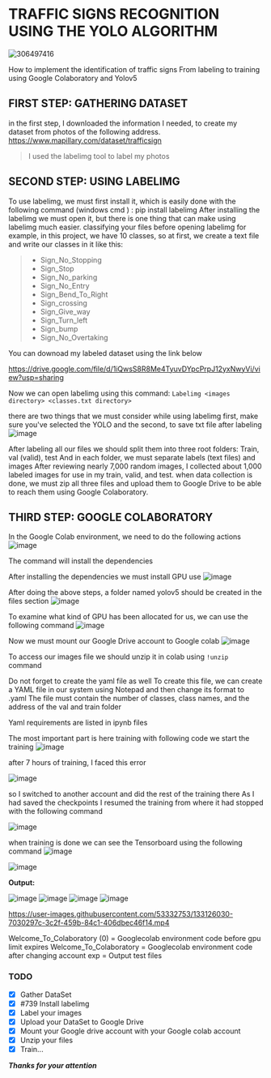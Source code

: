 # TRAFFIC SIGNS RECOGNITION USING THE YOLO ALGORITHM

![306497416](https://user-images.githubusercontent.com/53332753/126833194-a648432d-a450-49e3-9fcc-479455990a48.jpg)


How to implement the identification of traffic signs From labeling to training using Google Colaboratory and Yolov5

## FIRST STEP: GATHERING DATASET

in the first step, I downloaded the information I needed, to create my dataset from photos of the following address.
https://www.mapillary.com/dataset/trafficsign

>I used the labelimg tool to label my photos


## SECOND STEP: USING LABELIMG

To use labelimg, we must first install it, which is easily done with the following command (windows cmd ) :
pip install labelimg
After installing the labelimg we must open it, but there is one thing that can make using labelimg much easier.
classifying your files before opening labelimg
for example, in this project, we have 10 classes, so at first, we create a text file and write our classes in it
like this:

> - Sign_No_Stopping
> - Sign_Stop  
> - Sign_No_parking 
> - Sign_No_Entry 
> - Sign_Bend_To_Right 
> -  Sign_crossing 
> -  Sign_Give_way 
> -  Sign_Turn_left 
> -  Sign_bump 
> -  Sign_No_Overtaking

You can downoad my labeled dataset using the link below

https://drive.google.com/file/d/1iQwsS8R8Me4TyuvDYpcPrpJ12yxNwyVi/view?usp=sharing


Now we can open labelimg using this command:
`Labelimg <images directory> <classes.txt directory>`
  
there are two things that we must consider while using labelimg
first, make sure you've selected the YOLO
and the second, to save txt file after labeling
  ![image](https://user-images.githubusercontent.com/53332753/126833314-68ed7520-f4ec-451c-992c-ac0bbad2fb24.png)

  After labeling all our files we should split them into three root folders:
Train, val (valid), test
And in each folder, we must separate labels (text files) and images
  After reviewing nearly 7,000 random images, I collected about 1,000 labeled images for use in my train, valid, and test.
when data collection is done, we must zip all three files and upload them to Google Drive to be able to reach them using Google Colaboratory.
  
## THIRD STEP: GOOGLE COLABORATORY
In the Google Colab environment, we need to do the following actions  
  ![image](https://user-images.githubusercontent.com/53332753/126833474-255437e4-ad7e-4d3c-9e8b-36c9e052d1fe.png)
  
  The command will install the dependencies
  
  After installing the dependencies we must install GPU use
  ![image](https://user-images.githubusercontent.com/53332753/126833552-0d1f6807-3d65-470c-b063-3a568e24c2e2.png)

 After doing the above steps, a folder named yolov5 should be created in the files section
  ![image](https://user-images.githubusercontent.com/53332753/126833580-15fafe5c-1dc6-425b-90ed-f94306bea64a.png)

  To examine what kind of GPU has been allocated for us, we can use the following command
  ![image](https://user-images.githubusercontent.com/53332753/126833609-952dda0a-b52f-4390-b5df-0570cc18f052.png)

  Now we must mount our Google Drive account to Google colab
![image](https://user-images.githubusercontent.com/53332753/126833622-4c3ac6cd-4660-4bf9-8d37-dbdbb9ab8b19.png)

  To access our images file we should unzip it in colab using `!unzip` command
  
  Do not forget to create the yaml file as well
To create this file, we can create a YAML file in our system using Notepad and then change its format to .yaml
The file must contain the number of classes, class names, and the address of the val and train folder

Yaml requirements are listed in ipynb files
  
The most important part is here training
with following code we start the training
  ![image](https://user-images.githubusercontent.com/53332753/126833906-cd27a6d9-8ded-42b2-bbbd-b21300a98a43.png)

 after 7 hours of training, I faced this error
  
![image](https://user-images.githubusercontent.com/53332753/126833932-ee6e105e-6e66-4dc0-b35e-a83aea796600.png)

so I switched to another account and did the rest of the training there
As I had saved the checkpoints
I resumed the training from where it had stopped with the following command
  
![image](https://user-images.githubusercontent.com/53332753/126833947-6cc64f15-6377-4c4d-b067-fefa48857098.png)
  
  when training is done we can see the Tensorboard using the following command
  ![image](https://user-images.githubusercontent.com/53332753/126834027-e75b238b-15cb-4dcd-a594-6615f2b6adcc.png)

  ![image](https://user-images.githubusercontent.com/53332753/126834061-5fd4682a-da4b-44b9-9316-203ce68faf4f.png)

  
 **Output:**
  
  
![image](https://user-images.githubusercontent.com/53332753/126834111-06e50372-8acb-4ae5-8cab-b5f84f73bf1f.png) ![image](https://user-images.githubusercontent.com/53332753/126834126-7e852924-1846-4a31-8dd9-8dc9020ac02d.png) ![image](https://user-images.githubusercontent.com/53332753/126834149-cf062522-ddfd-431a-9b15-09c6338f0a19.png) ![image](https://user-images.githubusercontent.com/53332753/126834101-b4a1a273-d166-473f-933a-4abe24c3b115.png) 




https://user-images.githubusercontent.com/53332753/133126030-7030297c-3c2f-459b-84c1-406dbec46f14.mp4




Welcome_To_Colaboratory (0) = Googlecolab environment code before gpu limit expires
Welcome_To_Colaboratory = Googlecolab environment code after changing account
exp = Output test files
 
### TODO
- [x] Gather DataSet
- [x] #739 Install labelimg
- [x] Label your images
- [x] Upload your DataSet to Google Drive
- [x] Mount your Google drive account with your Google colab account
- [x] Unzip your files
- [x] Train...

***Thanks for your attention***

